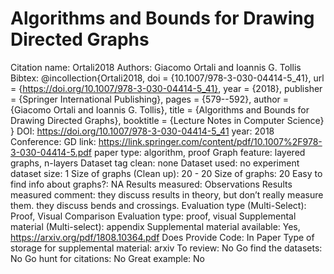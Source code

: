 # Algorithms and Bounds for Drawing Directed Graphs

Citation name: Ortali2018
Authors: Giacomo Ortali and Ioannis G. Tollis
Bibtex: @incollection{Ortali2018,
doi = {10.1007/978-3-030-04414-5_41},
url = {https://doi.org/10.1007/978-3-030-04414-5_41},
year = {2018},
publisher = {Springer International Publishing},
pages = {579--592},
author = {Giacomo Ortali and Ioannis G. Tollis},
title = {Algorithms and Bounds for Drawing Directed Graphs},
booktitle = {Lecture Notes in Computer Science}
}
DOI: https://doi.org/10.1007/978-3-030-04414-5_41
year: 2018
Conference: GD
link: https://link.springer.com/content/pdf/10.1007%2F978-3-030-04414-5.pdf
paper type: algorithm, proof
Graph feature: layered graphs, n-layers
Dataset tag clean: none
Dataset used: no experiment
dataset size: 1
Size of graphs (Clean up): 20 - 20
Size of graphs: 20
Easy to find info about graphs?: NA
Results measured: Observations
Results measured comment: they discuss results in theory, but don’t really measure them. they discuss bends and crossings.
Evaluation type (Multi-Select): Proof, Visual Comparison
Evaluation type: proof, visual
Supplemental material (Multi-select): appendix
Supplemental material available: Yes, https://arxiv.org/pdf/1808.10364.pdf
Does Provide Code: In Paper
Type of storage for supplemental material: arxiv
To review: No
Go find the datasets: No
Go hunt for citations: No
Great example: No